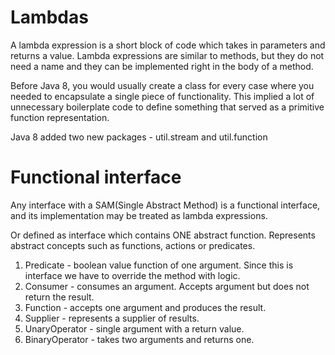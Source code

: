 # Lambdas
A lambda expression is a short block of code which takes in parameters and returns a value.
Lambda expressions are similar to methods, but they do not need a name and they can be implemented right in the body of a method.

Before Java 8, you would usually create a class for every case where you needed to encapsulate a single piece of functionality. 
This implied a lot of unnecessary boilerplate code to define something that served as a primitive function representation.

Java 8 added two new packages - util.stream and util.function

# Functional interface 

Any interface with a SAM(Single Abstract Method) is a functional interface, and its implementation may be treated as lambda expressions.

Or defined as interface which contains ONE abstract function.
Represents abstract concepts such as functions, actions or predicates.

1. Predicate - boolean value function of one argument. Since this is interface we have to override the method with logic.
2. Consumer - consumes an argument. Accepts argument but does not return the result.
3. Function - accepts one argument and produces the result.
4. Supplier - represents a supplier of results.
5. UnaryOperator - single argument with a return value.
6. BinaryOperator - takes two arguments and returns one.
